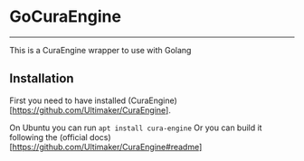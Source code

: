 # GoCuraEngine
---
This is a CuraEngine wrapper to use with Golang

## Installation
First you need to have installed (CuraEngine)[https://github.com/Ultimaker/CuraEngine].

On Ubuntu you can run `apt install cura-engine`
Or you can build it following the (official docs)[https://github.com/Ultimaker/CuraEngine#readme]
 

